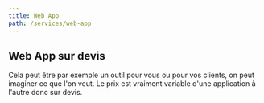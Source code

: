 ```yaml
---
title: Web App
path: /services/web-app
---
```

## Web App sur devis

Cela peut être par exemple un outil pour vous ou pour vos clients, on peut imaginer ce que l'on veut. Le prix est vraiment variable d'une application à l'autre donc sur devis.
